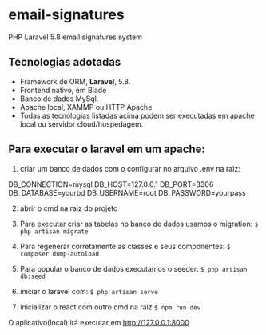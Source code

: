 # email-signatures
PHP Laravel 5.8 email signatures system

## Tecnologias adotadas
- Framework de ORM, **Laravel**, 5.8.
- Frontend nativo, em Blade
- Banco de dados MySql.
- Apache local, XAMMP ou HTTP Apache
- Todas as tecnologias listadas acima podem ser executadas em apache local ou servidor cloud/hospedagem.

## Para executar o laravel em um apache:
1. criar um banco de dados com o configurar no arquivo .env na raiz:

DB_CONNECTION=mysql
DB_HOST=127.0.0.1
DB_PORT=3306
DB_DATABASE=yourbd
DB_USERNAME=root
DB_PASSWORD=yourpass

2. abrir o cmd na raiz do projeto

3. Para executar criar as tabelas no banco de dados usamos o migration:
``` $ php artisan migrate ``` 

4. Para regenerar corretamente as classes e seus componentes:
``` $ composer dump-autoload ``` 

5.  Para popular o banco de dados executamos o seeder:
``` $ php artisan db:seed ```

6. iniciar o laravel com:
``` $ php artisan serve ```

7. inicializar o react com outro cmd na raiz
``` $ npm run dev ```

O aplicativo(local) irá executar em http://127.0.0.1:8000